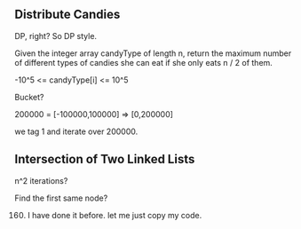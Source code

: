 ## Distribute Candies

DP, right? So DP style.

Given the integer array candyType of length n, return the maximum number of different types of candies she can eat if she only eats n / 2 of them.

-10^5 <= candyType[i] <= 10^5

Bucket?

200000 = [-100000,100000] => [0,200000]

we tag 1 and iterate over 200000.

## Intersection of Two Linked Lists

n^2 iterations?

Find the first same node?

160. I have done it before. let me just copy my code.